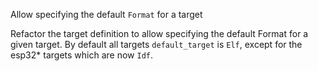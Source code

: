 Allow specifying the default `Format` for a target
    
Refactor the target definition to allow specifying the default Format
for a given target. By default all targets `default_target` is `Elf`,
except for the esp32* targets which are now `Idf`.